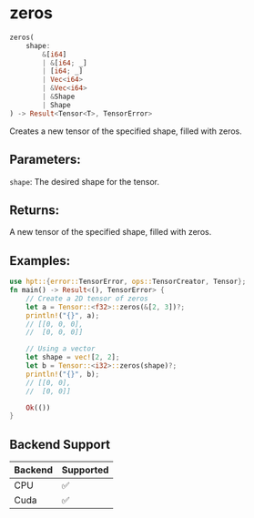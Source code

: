 # zeros
```rust
zeros(
    shape: 
        &[i64]
        | &[i64; _]
        | [i64; _] 
        | Vec<i64> 
        | &Vec<i64>
        | &Shape
        | Shape
) -> Result<Tensor<T>, TensorError>
```
Creates a new tensor of the specified shape, filled with zeros.

## Parameters:
`shape`: The desired shape for the tensor.

## Returns:
A new tensor of the specified shape, filled with zeros.

## Examples:
```rust
use hpt::{error::TensorError, ops::TensorCreator, Tensor};
fn main() -> Result<(), TensorError> {
    // Create a 2D tensor of zeros
    let a = Tensor::<f32>::zeros(&[2, 3])?;
    println!("{}", a);
    // [[0, 0, 0],
    //  [0, 0, 0]]

    // Using a vector
    let shape = vec![2, 2];
    let b = Tensor::<i32>::zeros(shape)?;
    println!("{}", b);
    // [[0, 0],
    //  [0, 0]]

    Ok(())
}
```
## Backend Support
| Backend | Supported |
|---------|-----------|
| CPU     | ✅         |
| Cuda    | ✅        |